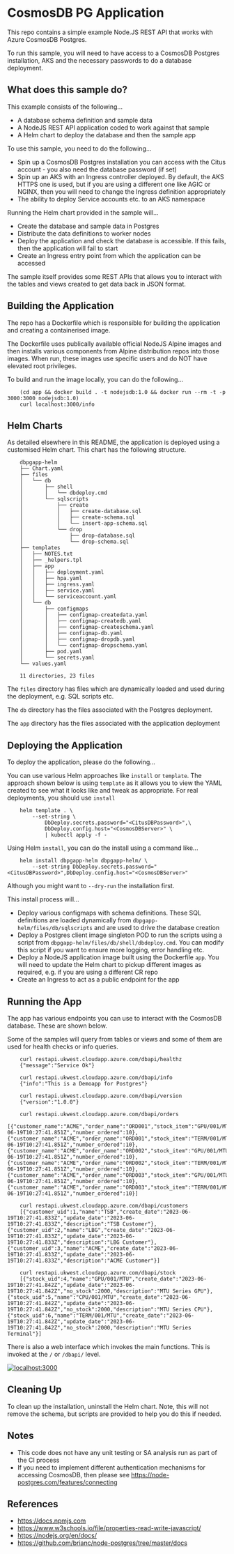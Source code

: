 CosmosDB PG Application
=======================

This repo contains a simple example Node.JS REST API that works with Azure CosmosDB Postgres.

To run this sample, you will need to have access to a CosmosDB Postgres installation, AKS and the necessary passwords to do a database deployment.

What does this sample do?
-------------------------
This example consists of the following...
* A database schema definition and sample data
* A NodeJS REST API application coded to work against that sample
* A Helm chart to deploy the database and then the sample app

To use this sample, you need to do the following...
* Spin up a CosmosDB Postgres installation you can access with the Citus account - you also need the database password (if set)
* Spin up an AKS with an Ingress controller deployed. By default, the AKS HTTPS one is used, but if you are using a different one like AGIC or NGINX, then you will need to change the Ingress definition appropriately
* The ability to deploy Service accounts etc. to an AKS namespace

Running the Helm chart provided in the sample will...
* Create the database and sample data in Postgres
* Distribute the data definitions to worker nodes
* Deploy the application and check the database is accessible. If this fails, then the application will fail to start
* Create an Ingress entry point from which the application can be accessed

The sample itself provides some REST APIs that allows you to interact with the tables and views created to get data back in JSON format.

Building the Application
------------------------
The repo has a Dockerfile which is responsible for building the application and creating a containerised image.

The Dockerfile uses publically available official NodeJS Alpine images and then installs various components from Alpine distribution repos into those images. When run, these images use specific users and do NOT have elevated root privileges.

To build and run the image locally, you can do the following...

```shell
    (cd app && docker build . -t nodejsdb:1.0 && docker run --rm -t -p 3000:3000 nodejsdb:1.0)
    curl localhost:3000/info
```

Helm Charts
-----------
As detailed elsewhere in this README, the application is deployed using a customised Helm chart. This chart has the following structure.

```console
    dbpgapp-helm
    ├── Chart.yaml
    ├── files
    │   └── db
    │       ├── shell
    │       │   └── dbdeploy.cmd
    │       └── sqlscripts
    │           ├── create
    │           │   ├── create-database.sql
    │           │   ├── create-schema.sql
    │           │   └── insert-app-schema.sql
    │           └── drop
    │               ├── drop-database.sql
    │               └── drop-schema.sql
    ├── templates
    │   ├── NOTES.txt
    │   ├── _helpers.tpl
    │   ├── app
    │   │   ├── deployment.yaml
    │   │   ├── hpa.yaml
    │   │   ├── ingress.yaml
    │   │   ├── service.yaml
    │   │   └── serviceaccount.yaml
    │   └── db
    │       ├── configmaps
    │       │   ├── configmap-createdata.yaml
    │       │   ├── configmap-createdb.yaml
    │       │   ├── configmap-createschema.yaml
    │       │   ├── configmap-db.yaml
    │       │   ├── configmap-dropdb.yaml
    │       │   └── configmap-dropschema.yaml
    │       ├── pod.yaml
    │       └── secrets.yaml
    └── values.yaml

    11 directories, 23 files
```

The `files` directory has files which are dynamically loaded and used during the deployment, e.g. SQL scripts etc.

The `db` directory has the files associated with the Postgres deployment.

The `app` directory has the files associated with the application deployment

Deploying the Application
-------------------------
To deploy the application, please do the following...

You can use various Helm approaches like `install` or `template`. The approach shown below is using `template` as it allows you to view the YAML created to see what it looks like and tweak as appropriate. For real deployments, you should use `install`

```shell
    helm template . \
        --set-string \
            DbDeploy.secrets.password="<CitusDBPassword>",\
            DbDeploy.config.host="<CosmosDBServer>" \
            | kubectl apply -f -
```

Using Helm `install`, you can do the install using a command like...

```shell
    helm install dbpgapp-helm dbpgapp-helm/ \
        --set-string DbDeploy.secrets.password="<CitusDBPassword>",DbDeploy.config.host="<CosmosDBServer>"
```

Although you might want to `--dry-run` the installation first.

This install process will...
* Deploy various configmaps with schema definitions. These SQL definitions are loaded dynamically from `dbpgapp-helm/files/db/sqlscripts` and are used to drive the database creation
* Deploy a Postgres client image singleton POD to run the scripts using a script from `dbpgapp-helm/files/db/shell/dbdeploy.cmd`. You can modify this script if you want to ensure more logging, error handling etc.
* Deploy a NodeJS application image built using the Dockerfile `app`. You will need to update the Helm chart to pickup different images as required, e.g. if you are using a different CR repo
* Create an Ingress to act as a public endpoint for the app

Running the App
---------------
The app has various endpoints you can use to interact with the CosmosDB database. These are shown below.

Some of the samples will query from tables or views and some of them are used for health checks or info queries.

```shell
    curl restapi.ukwest.cloudapp.azure.com/dbapi/healthz
    {"message":"Service Ok"}
    
    curl restapi.ukwest.cloudapp.azure.com/dbapi/info
    {"info":"This is a Demoapp for Postgres"}
    
    curl restapi.ukwest.cloudapp.azure.com/dbapi/version
    {"version":"1.0.0"}

    curl restapi.ukwest.cloudapp.azure.com/dbapi/orders
    [{"customer_name":"ACME","order_name":"ORD001","stock_item":"GPU/001/MTU","order_date":"2023-06-19T10:27:41.851Z","number_ordered":10},{"customer_name":"ACME","order_name":"ORD001","stock_item":"TERM/001/MTU","order_date":"2023-06-19T10:27:41.851Z","number_ordered":10},{"customer_name":"ACME","order_name":"ORD002","stock_item":"GPU/001/MTU","order_date":"2023-06-19T10:27:41.851Z","number_ordered":10},{"customer_name":"ACME","order_name":"ORD002","stock_item":"TERM/001/MTU","order_date":"2023-06-19T10:27:41.851Z","number_ordered":10},{"customer_name":"ACME","order_name":"ORD003","stock_item":"GPU/001/MTU","order_date":"2023-06-19T10:27:41.851Z","number_ordered":10},{"customer_name":"ACME","order_name":"ORD003","stock_item":"TERM/001/MTU","order_date":"2023-06-19T10:27:41.851Z","number_ordered":10}]

    curl restapi.ukwest.cloudapp.azure.com/dbapi/customers
    [{"customer_uid":1,"name":"TSB","create_date":"2023-06-19T10:27:41.833Z","update_date":"2023-06-19T10:27:41.833Z","description":"TSB Customer"},{"customer_uid":2,"name":"LBG","create_date":"2023-06-19T10:27:41.833Z","update_date":"2023-06-19T10:27:41.833Z","description":"LBG Customer"},{"customer_uid":3,"name":"ACME","create_date":"2023-06-19T10:27:41.833Z","update_date":"2023-06-19T10:27:41.833Z","description":"ACME Customer"}]

    curl restapi.ukwest.cloudapp.azure.com/dbapi/stock
    [{"stock_uid":4,"name":"GPU/001/MTU","create_date":"2023-06-19T10:27:41.842Z","update_date":"2023-06-19T10:27:41.842Z","no_stock":2000,"description":"MTU Series GPU"},{"stock_uid":5,"name":"CPU/001/MTU","create_date":"2023-06-19T10:27:41.842Z","update_date":"2023-06-19T10:27:41.842Z","no_stock":2000,"description":"MTU Series CPU"},{"stock_uid":6,"name":"TERM/001/MTU","create_date":"2023-06-19T10:27:41.842Z","update_date":"2023-06-19T10:27:41.842Z","no_stock":2000,"description":"MTU Series Terminal"}]
```

There is also a web interface which invokes the main functions. This is invoked at the `/` or `/dbapi/` level.

[![localhost:3000](app/doc/images/webapp.png)](app/doc/images/webapp.png)

Cleaning Up
-----------
To clean up the installation, uninstall the Helm chart. Note, this will not remove the schema, but scripts are provided to help you do this if needed.

Notes
-----
- This code does not have any unit testing or SA analysis run as part of the CI process
- If you need to implement different authentication mechanisms for accessing CosmosDB, then please see https://node-postgres.com/features/connecting

References
----------
- https://docs.npmjs.com
- https://www.w3schools.io/file/properties-read-write-javascript/
- https://nodejs.org/en/docs/
- https://github.com/brianc/node-postgres/tree/master/docs
